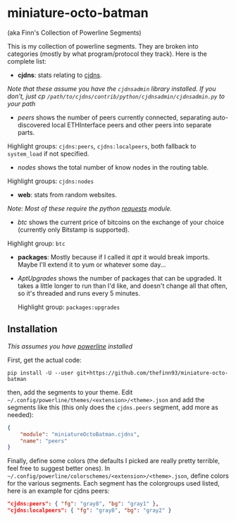 # miniature-octo-batman
(aka Finn's Collection of Powerline Segments)

This is my collection of powerline segments. They are broken into categories
(mostly by what program/protocol they track). Here is the complete list:

 * **cjdns**: stats relating to [cjdns](https://github.com/cjdelisle/cjdns).

  *Note that these assume you have the `cjdnsadmin` library installed. If you
  don't, just cp `/path/to/cjdns/contrib/python/cjdnsadmin/cjdnsadmin.py` to
  your path*

  * *peers* shows the number of peers currently connected, separating
   auto-discovered local ETHInterface peers and other peers into separate
   parts.

   Highlight groups: `cjdns:peers`, `cjdns:localpeers`, both fallback to
   `system_load` if not specified.

  * *nodes* shows the total number of know nodes in the routing table.

   Highlight groups: `cjdns:nodes`

 * **web**: stats from random websites.

  *Note: Most of these require the python [requests](http://www.python-requests.org/) module.*

  * *btc* shows the current price of bitcoins on the exchange of your choice
  (currently only Bitstamp is supported).

   Highlight group: `btc`

 * **packages**: Mostly because if I called it *apt* it would break imports.
  Maybe I'll extend it to yum or whatever some day...

  * *AptUpgrades* shows the number of packages that can be upgraded. It takes
    a little longer to run than I'd like, and doesn't change all that often, so
    it's threaded and runs every 5 minutes.

    Highlight group: `packages:upgrades`

## Installation

*This assumes you have [powerline](https://github.com/Lokaltog/powerline) installed*

First, get the actual code:

    pip install -U --user git+https://github.com/thefinn93/miniature-octo-batman

then, add the segments to your theme. Edit
`~/.config/powerline/themes/<extension>/<theme>.json` and add the segments like
this (this only does the `cjdns.peers` segment, add more as needed):

```json
{
    "module": "miniatureOctoBatman.cjdns",
    "name": "peers"
}
```
Finally, define some colors (the defaults I picked are really pretty terrible,
feel free to suggest better ones). In
`~/.config/powerline/colorschemes/<extension>/<theme>.json`, define colors for
the various segments. Each segment has the colorgroups used listed, here is an
example for cjdns peers:

```json
"cjdns:peers": { "fg": "gray8", "bg": "gray1" },
"cjdns:localpeers": { "fg": "gray8", "bg": "gray2" }
```

